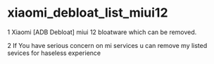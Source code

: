 # xiaomi_debloat_list_miui12

1 Xiaomi [ADB Debloat] miui 12 bloatware which can be removed.

2 If You have serious concern  on mi services u can remove my listed sevices for haseless experience
